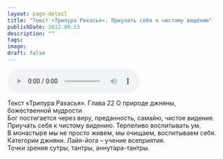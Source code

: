 ```yaml
---
layout: page-detail
title: "Текст «Трипура Рахасья». Приучать себя к чистому видению"
publishDate: 2012.09.13
description: ""
tags:
image:
draft: false
---
```


<audio title="2012.09.13 - Текст «Трипура Рахасья». Приучать себя к чистому видению.mp3" src="https://filer-api.advayta.org/v1.0/public/files/75450" controls=""></audio>

 Текст «Трипура Рахасья». Глава 22 О природе джняны,  
 божественной мудрости  
 Бог постигается через веру, преданность, самайю, чистое видение.  
 Приучать себя к чистому видению. Терпеливо воспитывать ум.  
 В монастыре мы не просто живем, мы очищаем, воспитываем себя.  
 Категории джняни. Лайя-йога – учение всеприятия.  
 Точки зрения сутры, тантры, аннутара-тантры.  

  
